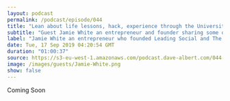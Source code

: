 ```yaml
---
layout: podcast
permalink: /podcast/episode/044
title: "Lean about life lessons, hack, experience through the University of Life"
subtitle: "Guest Jamie White an entrepreneur and founder sharing some of his experiences"
label: "Jamie White an entrepreneur who founded Leading Social and The University of Life.  The University of life: 'We believe that there's no greater wealth acquired than all that you learn in life through the likes of good & bad experiences, challenges, dedicated study and life long pursuit. The University of Life is centred around the sharing of these life lessons, experiences, strategies for success, hacks and wisdom. We want to share these with you.' Also hear the story of how Jamie and his team brought Gary Vee over to Dublin for an event.  <br> <br> <a href='https://theuniversityoflife.com/' target='_blank'>https://theuniversityoflife.com/</a> <br> <a href='https://www.linkedin.com/in/jamiewhiteee/' target='_blank'>https://www.linkedin.com/in/jamiewhiteee/</a> <br> <a href='https://www.instagram.com/jamiewhite/' target='_blank'>https://www.instagram.com/jamiewhite/</a> <br> <a href='https://www.linkedin.com/company/theuniversityoflife/' target='_blank'>https://www.linkedin.com/company/theuniversityoflife/</a> "
date: Tue, 17 Sep 2019 04:20:54 GMT
duration: "01:00:37"
source: https://s3-eu-west-1.amazonaws.com/podcast.dave-albert.com/044-Jamie-White.mp3
image: /images/guests/Jamie-White.png
show: false
---
```


Coming Soon
